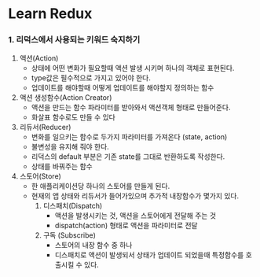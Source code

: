 # Learn Redux

### 1. 리덕스에서 사용되는 키워드 숙지하기

1. 액션(Action) 
   - 상태에 어떤 변화가 필요할때 액션 발생 시키며 하나의 객체로 표현된다.
   - type값은 필수적으로 가지고 있어야 한다. 
   - 업데이트를 해야할때 어떻게 업데이트를 해야할지 정의하는 함수
2. 액션 생성함수(Action Creator)
    - 액션을 만드는 함수 파라미터를 받아와서 액션객체 형태로 만들어준다.
    - 화살표 함수로도 만들 수 있다
3. 리듀서(Reducer)
    - 변화를 일으키는 함수로 두가지 파라미터를 가져온다 (state, action)
    - 불변성을 유지해 줘야 한다. 
    - 리덕스의 default 부분은 기존 state를 그대로 반환하도록 작성한다.
    - 상태를 바꿔주는 함수
4. 스토어(Store)
    - 한 애플리케이션당 하나의 스토어를 만들게 된다.
    - 현재의 앱 상태와 리듀서가 들어가있으며 추가적 내장함수가 몇가지 있다.
        1. 디스패치(Dispatch) 
            - 액션을 발생시키는 것, 액션을 스토어에게 전달해 주는 것 
            - dispatch(action) 형태로 액션을 파라미터로 전달
        2. 구독 (Subscribe)
            - 스토어의 내장 함수 중 하나 
            - 디스패치로 액션이 발생되서 상태가 업데이트 되었을때 특정함수를 호출시킬 수 있다.
